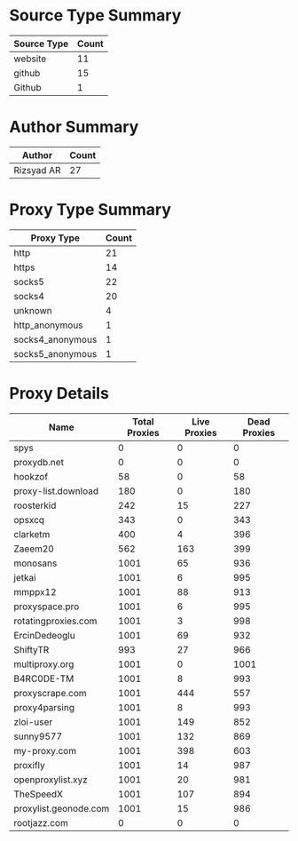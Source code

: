 # Source Type Summary

| Source Type | Count |
|-------------|-------|
| website | 11 |
| github | 15 |
| Github | 1 |


# Author Summary

| Author | Count |
|--------|-------|
| Rizsyad AR | 27 |


# Proxy Type Summary

| Proxy Type | Count |
|------------|-------|
| http | 21 |
| https | 14 |
| socks5 | 22 |
| socks4 | 20 |
| unknown | 4 |
| http_anonymous | 1 |
| socks4_anonymous | 1 |
| socks5_anonymous | 1 |


# Proxy Details

| Name | Total Proxies | Live Proxies | Dead Proxies |
|------|---------------|--------------|---------------|
| spys | 0 | 0 | 0 |
| proxydb.net | 0 | 0 | 0 |
| hookzof | 58 | 0 | 58 |
| proxy-list.download | 180 | 0 | 180 |
| roosterkid | 242 | 15 | 227 |
| opsxcq | 343 | 0 | 343 |
| clarketm | 400 | 4 | 396 |
| Zaeem20 | 562 | 163 | 399 |
| monosans | 1001 | 65 | 936 |
| jetkai | 1001 | 6 | 995 |
| mmppx12 | 1001 | 88 | 913 |
| proxyspace.pro | 1001 | 6 | 995 |
| rotatingproxies.com | 1001 | 3 | 998 |
| ErcinDedeoglu | 1001 | 69 | 932 |
| ShiftyTR | 993 | 27 | 966 |
| multiproxy.org | 1001 | 0 | 1001 |
| B4RC0DE-TM | 1001 | 8 | 993 |
| proxyscrape.com | 1001 | 444 | 557 |
| proxy4parsing | 1001 | 8 | 993 |
| zloi-user | 1001 | 149 | 852 |
| sunny9577 | 1001 | 132 | 869 |
| my-proxy.com | 1001 | 398 | 603 |
| proxifly | 1001 | 14 | 987 |
| openproxylist.xyz | 1001 | 20 | 981 |
| TheSpeedX | 1001 | 107 | 894 |
| proxylist.geonode.com | 1001 | 15 | 986 |
| rootjazz.com | 0 | 0 | 0 |
